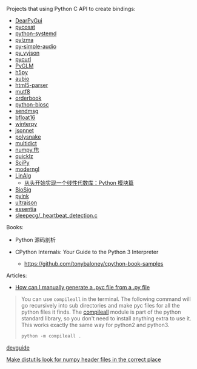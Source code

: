 Projects that using Python C API to create bindings:

- [DearPyGui](https://github.com/hoffstadt/DearPyGui)
- [pycosat](https://github.com/ContinuumIO/pycosat)
- [python-systemd](https://github.com/systemd/python-systemd)
- [pylzma](https://github.com/fancycode/pylzma)
- [py-simple-audio](https://github.com/hamiltron/py-simple-audio)
- [py_yyjson](https://github.com/TkTech/py_yyjson)
- [pycurl](https://github.com/pycurl/pycurl)
- [PyGLM](https://github.com/Zuzu-Typ/PyGLM)
- [h5py](https://github.com/h5py/h5py/blob/0981eee11b1a3a743a09adae852b062085b415b4/h5py/h5f.pyx#L129-L143)
- [aubio](https://github.com/aubio/aubio/tree/master/python)
- [html5-parser](https://github.com/kovidgoyal/html5-parser)
- [mutf8](https://github.com/TkTech/mutf8)
- [orderbook](https://github.com/bmoscon/orderbook)
- [python-blosc](https://github.com/Blosc/python-blosc)
- [sendmsg](https://github.com/slideinc/sendmsg)
- [bfloat16](https://github.com/GreenWaves-Technologies/bfloat16)
- [winterpy](https://github.com/lilydjwg/winterpy/blob/master/pyso/X.c)
- [jsonnet](https://github.com/google/jsonnet)
- [polysnake](https://github.com/jpakkane/polysnake)
- [multidict](https://github.com/aio-libs/multidict)
- [numpy.fft](https://github.com/numpy/numpy/blob/main/numpy/fft/_pocketfft.c)
- [quicklz](https://github.com/robottwo/quicklz)
- [SciPy](https://github.com/scipy/scipy/blob/main/scipy/spatial/src/distance_wrap.c)
- [moderngl](https://github.com/moderngl/moderngl)
- [LinAlg](https://github.com/netcan/LinAlg)
  - [从头开始实现一个线性代数库：Python 模块篇](https://netcan.github.io/2018/05/29/%E4%BB%8E%E5%A4%B4%E5%BC%80%E5%A7%8B%E5%AE%9E%E7%8E%B0%E4%B8%80%E4%B8%AA%E7%BA%BF%E6%80%A7%E4%BB%A3%E6%95%B0%E5%BA%93%EF%BC%9APython%E6%A8%A1%E5%9D%97%E7%AF%87/)
- [BioSig](https://biosig.sourceforge.net/index.html)
- [pylnk](https://github.com/libyal/liblnk)
- [ultrajson](https://github.com/ultrajson/ultrajson)
- [essentia](https://github.com/MTG/essentia)
- [sleepecg/\_heartbeat_detection.c](https://github.com/cbrnr/sleepecg/blob/main/sleepecg/_heartbeat_detection.c)

Books:

- Python 源码剖析

- CPython Internals: Your Guide to the Python 3 Interpreter

  - https://github.com/tonybaloney/cpython-book-samples

Articles:

- [How can I manually generate a .pyc file from a .py file](https://stackoverflow.com/questions/5607283/how-can-i-manually-generate-a-pyc-file-from-a-py-file)

> You can use `compileall` in the terminal. The following 
> command will go recursively into sub directories and make pyc files for 
> all the python files it finds. The [compileall](https://docs.python.org/2/library/compileall.html) module is part of the python standard library, so you don't need to 
> install anything extra to use it. This works exactly the same way for 
> python2 and python3.
> 
> ```python
> python -m compileall .
> ```

[devguide](https://github.com/python/devguide)

[Make distutils look for numpy header files in the correct place](https://stackoverflow.com/questions/2379898/make-distutils-look-for-numpy-header-files-in-the-correct-place)
